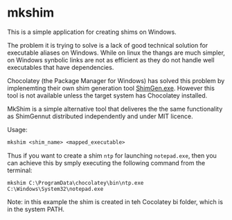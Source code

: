 # mkshim

This is a simple application for creating shims on Windows. 

The problem it is trying to solve is a lack of good technical solution for executable aliases on Windows. While on linux the thangs are much simpler, on Windows synbolic links are not as efficient as they do not handle well executables that have dependencies.

Chocolatey (the Package Manager for Windows) has solved this problem by implenemting their own shim generation tool [ShimGen.exe](https://docs.chocolatey.org/en-us/features/shim). However this tool is not available unless the target system has Chocolatey installed.

MkShim is a simple alternative tool that deliveres the the same functionality as ShimGennut distributed independently and under MIT licence.

Usage:
```txt
mkshim <shim_name> <mapped_executable>
``` 

Thus if you want to create a shim `ntp` for launching `notepad.exe`, then you can achieve this by smply executing the following command from the terminal:
```
mkshim C:\ProgramData\chocolatey\bin\ntp.exe C:\Windows\System32\notepad.exe
```
Note: in this example the shim is created in teh Cocolatey bi folder, which is in the system PATH.
